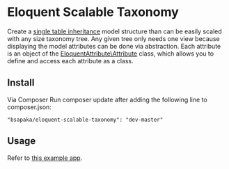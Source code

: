 # Eloquent Scalable Taxonomy

Create a [single table inheritance](https://github.com/Nanigans/single-table-inheritance) model structure than can be easily scaled with any size taxonomy tree. Any given tree only needs one view because displaying the model attributes can be done via abstraction. Each attribute is an object of the [EloquentAttribute\Attribute](https://github.com/bsapaka/eloquent-attribute-class) class, which allows you to define and access each attribute as a class.


## Install

Via Composer
Run composer update after adding the following line to composer.json:
``` 
"bsapaka/eloquent-scalable-taxonomy": "dev-master"
```

## Usage ##

Refer to [this example app](https://github.com/bsapaka/example-eloquent-scalable-taxonomy).
